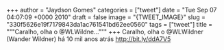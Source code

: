 
+++
author = "Jaydson Gomes"
categories = ["tweet"]
date = "Tue Sep 07 04:07:09 +0000 2010"
draft = false
image = "{TWEET_IMAGE}"
slug = "330f5626e19f7179843da1ac761541bd62ee0560"
tags = ["tweet"]
title = """Caralho, olha o @WLWildne..."""
+++
Caralho, olha o @WLWildner (Wander Wildner)  há 10 mil anos atrás http://bit.ly/ddA7V5

